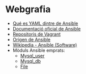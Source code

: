 # Webgrafia
- [Qué es YAML dintre de Ansible](https://es.wikipedia.org/wiki/YAML)
- [Documentació oficial de Ansible](https://docs.ansible.com/)
- [Repositoris de Vagrant](https://app.vagrantup.com/boxes/search)
- [Origen de Ansible](https://www.ansible.com/blog/2013/12/08/the-origins-of-ansible)
- [Wikipedia - Ansible (Software)](https://en.wikipedia.org/wiki/Ansible_(software))
- Mòduls Ansible emprats:
  - [Mysql_user](https://docs.ansible.com/ansible/latest/modules/mysql_user_module.html)
  - [Mysql_db](https://docs.ansible.com/ansible/latest/modules/mysql_db_module.html)
  - [File](https://docs.ansible.com/ansible/latest/modules/file_module.html)
